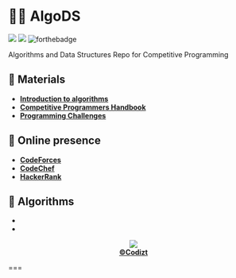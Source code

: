 # 👩‍💻 AlgoDS 
![](https://forthebadge.com/images/badges/made-with-c-plus-plus.svg)
![](https://forthebadge.com/images/badges/uses-brains.svg)
![forthebadge](https://forthebadge.com/images/badges/powered-by-coffee.svg)

Algorithms and Data Structures Repo for Competitive Programming

## 📕 **Materials**

- [**Introduction to algorithms**](Material/IntroductionToAlgorithms.pdf)
- [**Competitive Programmers Handbook**](Material/CompetitiveProgrammersHandbook.pdf)
- [**Programming Challenges**](Material/ProgrammingChallenges.pdf)

## 📢 **Online presence**
- [**CodeForces**](https://codeforces.com/profile/codizt)
- [**CodeChef**](https://www.codechef.com/users/codizt)
- [**HackerRank**](https://www.hackerrank.com/codizt)

## 📌 **Algorithms**

-
-

            

<p align="center"><img src="https://forthebadge.com/images/badges/built-with-love.svg"/><br/><a href="htpps://github.com/codizt"><b>©Codizt</b></a></p>
===

